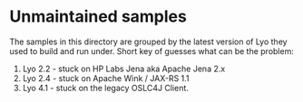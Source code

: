 # Unmaintained samples

The samples in this directory are grouped by the latest version of Lyo they used to build and run under. Short key of guesses what can be the problem:

1. Lyo 2.2 - stuck on HP Labs Jena aka Apache Jena 2.x
1. Lyo 2.4 - stuck on Apache Wink / JAX-RS 1.1
1. Lyo 4.1 - stuck on the legacy OSLC4J Client.